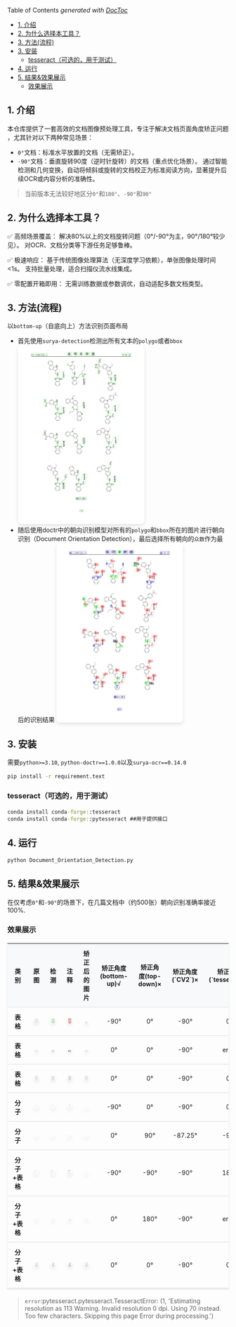 <!-- START doctoc generated TOC please keep comment here to allow auto update -->
<!-- DON'T EDIT THIS SECTION, INSTEAD RE-RUN doctoc TO UPDATE -->
Table of Contents  *generated with [DocToc](https://github.com/thlorenz/doctoc)*

- [1. 介绍](#1-%E4%BB%8B%E7%BB%8D)
- [2. 为什么选择本工具？​​](#2-%E4%B8%BA%E4%BB%80%E4%B9%88%E9%80%89%E6%8B%A9%E6%9C%AC%E5%B7%A5%E5%85%B7%E2%80%8B%E2%80%8B)
- [3. 方法(流程)](#3-%E6%96%B9%E6%B3%95%E6%B5%81%E7%A8%8B)
- [3. 安装](#3-%E5%AE%89%E8%A3%85)
  - [tesseract（可选的，用于测试）](#tesseract%E5%8F%AF%E9%80%89%E7%9A%84%E7%94%A8%E4%BA%8E%E6%B5%8B%E8%AF%95)
- [4. 运行](#4-%E8%BF%90%E8%A1%8C)
- [5. 结果&效果展示](#5-%E7%BB%93%E6%9E%9C%E6%95%88%E6%9E%9C%E5%B1%95%E7%A4%BA)
  - [效果展示](#%E6%95%88%E6%9E%9C%E5%B1%95%E7%A4%BA)

<!-- END doctoc generated TOC please keep comment here to allow auto update -->


## 1. 介绍
本仓库提供了一套高效的文档图像预处理工具，专注于解决 ​​文档页面角度矫正问题​​，尤其针对以下两种常见场景：
​
* `0°`文档​​：标准水平放置的文档（无需矫正）。
* ​`-90°`文档​​：垂直旋转90度（逆时针旋转）的文档（重点优化场景）。
通过智能检测和几何变换，自动将倾斜或旋转的文档校正为标准阅读方向，显著提升后续OCR或内容分析的准确性。

> 当前版本​​无法较好地区分`0°`和`180°`​​、​`​-90°`和`90°​​`

## 2. 为什么选择本工具？​​
✅ ​​高频场景覆盖​​：
解决80%以上的文档旋转问题（0°/-90°为主，90°/180°较少见）。
对OCR、文档分类等下游任务足够鲁棒。


✅ ​​极速响应​​：
基于传统图像处理算法（无深度学习依赖），单张图像处理时间<1s。
支持批量处理，适合扫描仪流水线集成。


✅ ​​零配置开箱即用​​：
无需训练数据或参数调优，自动适配多数文档类型。

## 3. 方法(流程)
以`bottom-up`（自底向上）方法识别页面布局
* 首先使用`surya-detection`检测出所有文本的`polygo`或者`bbox`
<img src="./assets/test_image3_detection.png" style="
        max-width: 60%;
        height: auto;
        border-radius: 8px;
        box-shadow: 0 4px 8px rgba(0, 0, 0, 0.1);
        transition: transform 0.3s ease;
    ">
* 随后使用doctr中的朝向识别模型对所有的`polygo`和`bbox`所在的图片进行朝向识别（Document Orientation Detection），最后选择所有朝向的`众数`作为最后的识别结果
<img src="./assets/test_image3_anno.png" style="
        max-width: 60%;
        height: auto;
        border-radius: 8px;
        box-shadow: 0 4px 8px rgba(0, 0, 0, 0.1);
        transition: transform 0.3s ease;
    ">

## 3. 安装
需要`python>=3.10`, `python-doctr==1.0.0`以及`surya-ocr==0.14.0`
```cmd
pip install -r requirement.text
```
### tesseract（可选的，用于测试）
```cmd
conda install conda-forge::tesseract
conda install conda-forge::pytesseract ##用于提供接口
```

## 4. 运行
```cmd
python Document_Orientation_Detection.py
```

## 5. 结果&效果展示
在仅考虑​​`0°`和​​`-90°`的场景下，在几篇文档中（约500张）朝向识别准确率接近100%.

### 效果展示
<table style="
    width: 100%;
    border-collapse: collapse;
    margin: 20px 0;
    box-shadow: 0 2px 4px rgba(0, 0, 0, 0.1);
    text-align: center;
">
    <thead>
        <tr style="background-color: #f8f9fa;">
            <th style="
                padding: 12px;
                border-bottom: 1px solid #ddd;
            ">类别</th>
            <th style="
                padding: 12px;
                border-bottom: 1px solid #ddd;
            ">原图</th>
            <th style="
                padding: 12px;
                border-bottom: 1px solid #ddd;
            ">检测</th>
            <th style="
                padding: 12px;
                border-bottom: 1px solid #ddd;
            ">注释</th>
            <th style="
                padding: 12px;
                border-bottom: 1px solid #ddd;
            ">矫正后的图片</th>
            <th style="
                padding: 12px;
                border-bottom: 1px solid #ddd;
            ">矫正角度(bottom-up)√</th>
            <th style="
                padding: 12px;
                border-bottom: 1px solid #ddd;
            ">矫正角度(top-down)×</th>
            <th style="
                padding: 12px;
                border-bottom: 1px solid #ddd;
            ">矫正角度(`CV2`)×</th>
            <th style="
                padding: 12px;
                border-bottom: 1px solid #ddd;
            ">矫正角度(`tesseract`)×</th>
        </tr>
    </thead>
    <tbody>
        <tr>
            <td style="
                padding: 12px;
                border-bottom: 1px solid #ddd;
                font-weight: bold;
            ">表格</td>
            <td style="
                padding: 12px;
                border-bottom: 1px solid #ddd;
            ">
                <img src="./assets/test_image2.png" style="
                    max-width: 60%;
                    height: auto;
                    border-radius: 8px;
                    box-shadow: 0 4px 8px rgba(0, 0, 0, 0.1);
                    transition: transform 0.3s ease;
                ">
            </td>
            <td style="
                padding: 12px;
                border-bottom: 1px solid #ddd;
            ">
                <img src="./assets/test_image2_detection.png" style="
                    max-width: 60%;
                    height: auto;
                    border-radius: 8px;
                    box-shadow: 0 4px 8px rgba(0, 0, 0, 0.1);
                    transition: transform 0.3s ease;
                ">
            </td>
            <td style="
                padding: 12px;
                border-bottom: 1px solid #ddd;
            ">
                <img src="./assets/test_image2_anno.png" style="
                    max-width: 60%;
                    height: auto;
                    border-radius: 8px;
                    box-shadow: 0 4px 8px rgba(0, 0, 0, 0.1);
                    transition: transform 0.3s ease;
                ">
            </td>
            <td style="
                padding: 12px;
                border-bottom: 1px solid #ddd;
                font-weight: bold;
            ">
                <img src="./assets/test_image2_rotation.png" style="
                    max-width: 60%;
                    height: auto;
                    border-radius: 8px;
                    box-shadow: 0 4px 8px rgba(0, 0, 0, 0.1);
                    transition: transform 0.3s ease;
                ">
            </td>
            <td style="
                padding: 12px;
                border-bottom: 1px solid #ddd;">-90°</td>
            <td style="
                padding: 12px;
                border-bottom: 1px solid #ddd;">0°</td>
            <td style="
                padding: 12px;
                border-bottom: 1px solid #ddd;">-90°</td>
            <td style="
                padding: 12px;
                border-bottom: 1px solid #ddd;">0°</td>
        </tr>
        <td style="
                padding: 12px;
                border-bottom: 1px solid #ddd;
                font-weight: bold;
            ">表格</td>
            <td style="
                padding: 12px;
                border-bottom: 1px solid #ddd;
            ">
                <img src="./assets/test_image2_rotation.png" style="
                    max-width: 60%;
                    height: auto;
                    border-radius: 8px;
                    box-shadow: 0 4px 8px rgba(0, 0, 0, 0.1);
                    transition: transform 0.3s ease;
                ">
            </td>
            <td style="
                padding: 12px;
                border-bottom: 1px solid #ddd;
            ">
                <img src="./assets/test_image2_rotation_detection.png" style="
                    max-width: 60%;
                    height: auto;
                    border-radius: 8px;
                    box-shadow: 0 4px 8px rgba(0, 0, 0, 0.1);
                    transition: transform 0.3s ease;
                ">
            </td>
            <td style="
                padding: 12px;
                border-bottom: 1px solid #ddd;
            ">
                <img src="./assets/test_image2_rotation_anno.png" style="
                    max-width: 60%;
                    height: auto;
                    border-radius: 8px;
                    box-shadow: 0 4px 8px rgba(0, 0, 0, 0.1);
                    transition: transform 0.3s ease;
                ">
            </td>
            <td style="
                padding: 12px;
                border-bottom: 1px solid #ddd;
                font-weight: bold;
            ">
                <img src="./assets/test_image2_rotation.png" style="
                    max-width: 60%;
                    height: auto;
                    border-radius: 8px;
                    box-shadow: 0 4px 8px rgba(0, 0, 0, 0.1);
                    transition: transform 0.3s ease;
                ">
            </td>
            <td style="
                padding: 12px;
                border-bottom: 1px solid #ddd;">0°</td>
            <td style="
                padding: 12px;
                border-bottom: 1px solid #ddd;">0°</td>
            <td style="
                padding: 12px;
                border-bottom: 1px solid #ddd;">-90°</td>
            <td style="
                padding: 12px;
                border-bottom: 1px solid #ddd;">error</td>
        </tr>
        <td style="
                padding: 12px;
                border-bottom: 1px solid #ddd;
                font-weight: bold;
            ">表格</td>
            <td style="
                padding: 12px;
                border-bottom: 1px solid #ddd;
            ">
                <img src="./assets/test_image4.png" style="
                    max-width: 60%;
                    height: auto;
                    border-radius: 8px;
                    box-shadow: 0 4px 8px rgba(0, 0, 0, 0.1);
                    transition: transform 0.3s ease;
                ">
            </td>
            <td style="
                padding: 12px;
                border-bottom: 1px solid #ddd;
            ">
                <img src="./assets/test_image4_detection.png" style="
                    max-width: 60%;
                    height: auto;
                    border-radius: 8px;
                    box-shadow: 0 4px 8px rgba(0, 0, 0, 0.1);
                    transition: transform 0.3s ease;
                ">
            </td>
            <td style="
                padding: 12px;
                border-bottom: 1px solid #ddd;
            ">
                <img src="./assets/test_image4_anno.png" style="
                    max-width: 60%;
                    height: auto;
                    border-radius: 8px;
                    box-shadow: 0 4px 8px rgba(0, 0, 0, 0.1);
                    transition: transform 0.3s ease;
                ">
            </td>
            <td style="
                padding: 12px;
                border-bottom: 1px solid #ddd;
                font-weight: bold;
            ">
                <img src="./assets/test_image4.png" style="
                    max-width: 60%;
                    height: auto;
                    border-radius: 8px;
                    box-shadow: 0 4px 8px rgba(0, 0, 0, 0.1);
                    transition: transform 0.3s ease;
                ">
            </td>
            <td style="
                padding: 12px;
                border-bottom: 1px solid #ddd;">0°</td>
            <td style="
                padding: 12px;
                border-bottom: 1px solid #ddd;">0°</td>
            <td style="
                padding: 12px;
                border-bottom: 1px solid #ddd;">-90°</td>
            <td style="
                padding: 12px;
                border-bottom: 1px solid #ddd;">0°</td>
        </tr>
        <tr>
            <td style="
                padding: 12px;
                border-bottom: 1px solid #ddd;
                font-weight: bold;
            ">分子</td>
            <td style="
                padding: 12px;
                border-bottom: 1px solid #ddd;
            ">
                <img src="./assets/test_image3.png" style="
                    max-width: 60%;
                    height: auto;
                    border-radius: 8px;
                    box-shadow: 0 4px 8px rgba(0, 0, 0, 0.1);
                    transition: transform 0.3s ease;
                ">
            </td>
            <td style="
                padding: 12px;
                border-bottom: 1px solid #ddd;
            ">
                <img src="./assets/test_image3_detection.png" style="
                    max-width: 60%;
                    height: auto;
                    border-radius: 8px;
                    box-shadow: 0 4px 8px rgba(0, 0, 0, 0.1);
                    transition: transform 0.3s ease;
                ">
            </td>
            <td style="
                padding: 12px;
                border-bottom: 1px solid #ddd;
            ">
                <img src="./assets/test_image3_anno.png" style="
                    max-width: 60%;
                    height: auto;
                    border-radius: 8px;
                    box-shadow: 0 4px 8px rgba(0, 0, 0, 0.1);
                    transition: transform 0.3s ease;
                ">
            </td>
            <td style="
                padding: 12px;
                border-bottom: 1px solid #ddd;
            ">
                <img src="./assets/test_image3_rotation.png" style="
                    max-width: 60%;
                    height: auto;
                    border-radius: 8px;
                    box-shadow: 0 4px 8px rgba(0, 0, 0, 0.1);
                    transition: transform 0.3s ease;
                ">
            </td>
            <td style="
                padding: 12px;
                border-bottom: 1px solid #ddd;">-90°</td>
            <td style="
                padding: 12px;
                border-bottom: 1px solid #ddd;">0°</td>
            <td style="
                padding: 12px;
                border-bottom: 1px solid #ddd;">-90°</td>
            <td style="
                padding: 12px;
                border-bottom: 1px solid #ddd;">0°</td>
        </tr>
        <tr>
            <td style="
                padding: 12px;
                border-bottom: 1px solid #ddd;
                font-weight: bold;
            ">分子</td>
            <td style="
                padding: 12px;
                border-bottom: 1px solid #ddd;
            ">
                <img src="./assets/test_image3_rotation.png" style="
                    max-width: 60%;
                    height: auto;
                    border-radius: 8px;
                    box-shadow: 0 4px 8px rgba(0, 0, 0, 0.1);
                    transition: transform 0.3s ease;
                ">
            </td>
            <td style="
                padding: 12px;
                border-bottom: 1px solid #ddd;
            ">
                <img src="./assets/test_image3_rotation_detection.png" style="
                    max-width: 60%;
                    height: auto;
                    border-radius: 8px;
                    box-shadow: 0 4px 8px rgba(0, 0, 0, 0.1);
                    transition: transform 0.3s ease;
                ">
            </td>
            <td style="
                padding: 12px;
                border-bottom: 1px solid #ddd;
            ">
                <img src="./assets/test_image3_rotation_anno.png" style="
                    max-width: 60%;
                    height: auto;
                    border-radius: 8px;
                    box-shadow: 0 4px 8px rgba(0, 0, 0, 0.1);
                    transition: transform 0.3s ease;
                ">
            </td>
            <td style="
                padding: 12px;
                border-bottom: 1px solid #ddd;
            ">
                <img src="./assets/test_image3_rotation.png" style="
                    max-width: 60%;
                    height: auto;
                    border-radius: 8px;
                    box-shadow: 0 4px 8px rgba(0, 0, 0, 0.1);
                    transition: transform 0.3s ease;
                ">
            </td>
            <td style="
                padding: 12px;
                border-bottom: 1px solid #ddd;">0°</td>
            <td style="
                padding: 12px;
                border-bottom: 1px solid #ddd;">90°</td>
            <td style="
                padding: 12px;
                border-bottom: 1px solid #ddd;">-87.25°</td>
            <td style="
                padding: 12px;
                border-bottom: 1px solid #ddd;">-90°</td>
        </tr>
        <tr>
            <td style="
                padding: 12px;
                border-bottom: 1px solid #ddd;
                font-weight: bold;
            ">分子+表格</td>
            <td style="
                padding: 12px;
                border-bottom: 1px solid #ddd;
            ">
                <img src="./assets/test_image.png" style="
                    max-width: 60%;
                    height: auto;
                    border-radius: 8px;
                    box-shadow: 0 4px 8px rgba(0, 0, 0, 0.1);
                    transition: transform 0.3s ease;
                ">
            </td>
            <td style="
                padding: 12px;
                border-bottom: 1px solid #ddd;
            ">
                <img src="./assets/test_image_detection.png" style="
                    max-width: 60%;
                    height: auto;
                    border-radius: 8px;
                    box-shadow: 0 4px 8px rgba(0, 0, 0, 0.1);
                    transition: transform 0.3s ease;
                ">
            </td>
            <td style="
                padding: 12px;
                border-bottom: 1px solid #ddd;
            ">
                <img src="./assets/test_image_anno.png" style="
                    max-width: 60%;
                    height: auto;
                    border-radius: 8px;
                    box-shadow: 0 4px 8px rgba(0, 0, 0, 0.1);
                    transition: transform 0.3s ease;
                ">
            </td>
            <td style="
                padding: 12px;
                border-bottom: 1px solid #ddd;
            ">
                <img src="./assets/test_image_rotation.png" style="
                    max-width: 60%;
                    height: auto;
                    border-radius: 8px;
                    box-shadow: 0 4px 8px rgba(0, 0, 0, 0.1);
                    transition: transform 0.3s ease;
                ">
            </td>
            <td style="
                padding: 12px;
                border-bottom: 1px solid #ddd;">-90°</td>
            <td style="
                padding: 12px;
                border-bottom: 1px solid #ddd;">-90°</td>
            <td style="
                padding: 12px;
                border-bottom: 1px solid #ddd;">-90°</td>
            <td style="
                padding: 12px;
                border-bottom: 1px solid #ddd;">180°</td>
        </tr>
        <td style="
                padding: 12px;
                border-bottom: 1px solid #ddd;
                font-weight: bold;
            ">分子+表格</td>
            <td style="
                padding: 12px;
                border-bottom: 1px solid #ddd;
            ">
                <img src="./assets/test_image_rotation.png" style="
                    max-width: 60%;
                    height: auto;
                    border-radius: 8px;
                    box-shadow: 0 4px 8px rgba(0, 0, 0, 0.1);
                    transition: transform 0.3s ease;
                ">
            </td>
            <td style="
                padding: 12px;
                border-bottom: 1px solid #ddd;
            ">
                <img src="./assets/test_image_rotation_detection.png" style="
                    max-width: 60%;
                    height: auto;
                    border-radius: 8px;
                    box-shadow: 0 4px 8px rgba(0, 0, 0, 0.1);
                    transition: transform 0.3s ease;
                ">
            </td>
            <td style="
                padding: 12px;
                border-bottom: 1px solid #ddd;
            ">
                <img src="./assets/test_image_rotation_anno.png" style="
                    max-width: 60%;
                    height: auto;
                    border-radius: 8px;
                    box-shadow: 0 4px 8px rgba(0, 0, 0, 0.1);
                    transition: transform 0.3s ease;
                ">
            </td>
            <td style="
                padding: 12px;
                border-bottom: 1px solid #ddd;
            ">
                <img src="./assets/test_image_rotation.png" style="
                    max-width: 60%;
                    height: auto;
                    border-radius: 8px;
                    box-shadow: 0 4px 8px rgba(0, 0, 0, 0.1);
                    transition: transform 0.3s ease;
                ">
            </td>
            <td style="
                padding: 12px;
                border-bottom: 1px solid #ddd;">0°</td>
            <td style="
                padding: 12px;
                border-bottom: 1px solid #ddd;">180°</td>
            <td style="
                padding: 12px;
                border-bottom: 1px solid #ddd;">-90°</td>
            <td style="
                padding: 12px;
                border-bottom: 1px solid #ddd;">error</td>
        </tr>
        <td style="
                padding: 12px;
                border-bottom: 1px solid #ddd;
                font-weight: bold;
            ">分子+表格</td>
            <td style="
                padding: 12px;
                border-bottom: 1px solid #ddd;
            ">
                <img src="./assets/test_image5.png" style="
                    max-width: 60%;
                    height: auto;
                    border-radius: 8px;
                    box-shadow: 0 4px 8px rgba(0, 0, 0, 0.1);
                    transition: transform 0.3s ease;
                ">
            </td>
            <td style="
                padding: 12px;
                border-bottom: 1px solid #ddd;
            ">
                <img src="./assets/test_image5_detection.png" style="
                    max-width: 60%;
                    height: auto;
                    border-radius: 8px;
                    box-shadow: 0 4px 8px rgba(0, 0, 0, 0.1);
                    transition: transform 0.3s ease;
                ">
            </td>
            <td style="
                padding: 12px;
                border-bottom: 1px solid #ddd;
            ">
                <img src="./assets/test_image5_anno.png" style="
                    max-width: 60%;
                    height: auto;
                    border-radius: 8px;
                    box-shadow: 0 4px 8px rgba(0, 0, 0, 0.1);
                    transition: transform 0.3s ease;
                ">
            </td>
            <td style="
                padding: 12px;
                border-bottom: 1px solid #ddd;
            ">
                <img src="./assets/test_image5.png" style="
                    max-width: 60%;
                    height: auto;
                    border-radius: 8px;
                    box-shadow: 0 4px 8px rgba(0, 0, 0, 0.1);
                    transition: transform 0.3s ease;
                ">
            </td>
            <td style="
                padding: 12px;
                border-bottom: 1px solid #ddd;">0°</td>
            <td style="
                padding: 12px;
                border-bottom: 1px solid #ddd;">0°</td>
            <td style="
                padding: 12px;
                border-bottom: 1px solid #ddd;">-90°</td>
            <td style="
                padding: 12px;
                border-bottom: 1px solid #ddd;">0°</td>
        </tr>
    </tbody>
</table>

> `error`:pytesseract.pytesseract.TesseractError: (1, 'Estimating resolution as 113 Warning. Invalid resolution 0 dpi. Using 70 instead. Too few characters. Skipping this page Error during processing.')